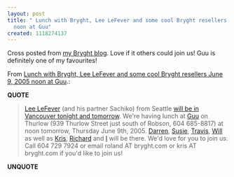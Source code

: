 ```yaml
---
layout: post
title: " Lunch with Bryght, Lee LeFever and some cool Bryght resellers June 9, 2005
  noon at Guu"
created: 1118274137
---
```

<p>Cross posted from <a href="http://bryght.com/blog/roland-tanglao/lunch-with-bryght-lee-lefever-and-some-cool-bryght-resellers-june-9-2005-noon-at-guu">my Bryght blog</a>. Love if it others could join us! Guu is definitely one of my favourites!
</p><p>From <a href="http://bryght.com/blog/roland-tanglao/lunch-with-bryght-lee-lefever-and-some-cool-bryght-resellers-june-9-2005-noon-at-guu">Lunch with Bryght, Lee LeFever and some cool Bryght resellers June 9, 2005 noon at Guu</a>.:</p>
<p><b>QUOTE</b></p><blockquote><p><a href="http://commoncraft.com/">Lee LeFever</a> (and his partner Sachiko) from Seattle <a href="http://www.commoncraft.com/archives/001084.html">will be in Vancouver tonight and tomorrow</a>. We're having lunch at <a href="http://www.google.com/local?hl=xx-piglatin&lr=&client=firefox-a&rls=org.mozilla:en-US:official&q=guu&near=Vancouver,+BC,+Canada&sa=X&oi=locald&radius=0.0&latlng=49250494,-123111934,18443728940634875011">Guu</a> on Thurlow (939 Thurlow Street just south of Robson, 604 685-8817)  at noon tomorrow, Thursday June 9th, 2005. <a href="http://www.darrenbarefoot.com/">Darren</a>, <a href="http://www.buzzmarketingwithblogs.com/member/1/">Susie</a>, <a href="http://www.hopstudios.com/nep/column/">Travis</a>, <a href="http://willpate.org/">Will</a> as well as <a href="http://kriskrug.com/">Kris</a>, <a href="http://justagwailo.com/">Richard</a> and <a href="http://rolandtanglao.com/">I</a> will be there. We'd love for you to join us. Call 604 729 7924 or email roland AT bryght.com or kris AT bryght.com if you'd like to join us!</p></blockquote><p><b>UNQUOTE</b></p>



